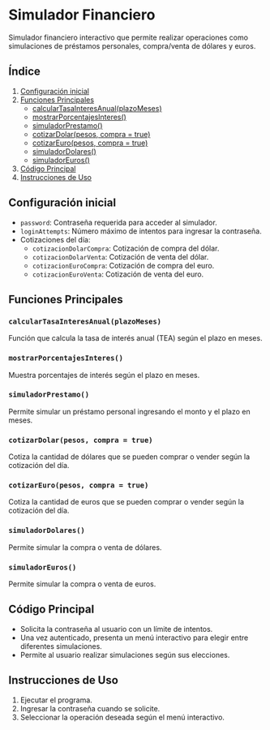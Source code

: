 # Simulador Financiero

Simulador financiero interactivo que permite realizar operaciones como simulaciones de préstamos personales, compra/venta de dólares y euros.

## Índice

1. [Configuración inicial](#configuración-inicial)
2. [Funciones Principales](#funciones-principales)
   - [calcularTasaInteresAnual(plazoMeses)](#calculartasadeinteresanualplazomeses)
   - [mostrarPorcentajesInteres()](#mostrarporcentajesinteres)
   - [simuladorPrestamo()](#simuladorprestamo)
   - [cotizarDolar(pesos, compra = true)](#cotizardolarpesos-compra--true)
   - [cotizarEuro(pesos, compra = true)](#cotizareuropesos-compra--true)
   - [simuladorDolares()](#simuladordolares)
   - [simuladorEuros()](#simuladoreuros)
3. [Código Principal](#código-principal)
4. [Instrucciones de Uso](#instrucciones-de-uso)

## Configuración inicial

- `password`: Contraseña requerida para acceder al simulador.
- `loginAttempts`: Número máximo de intentos para ingresar la contraseña.
- Cotizaciones del día:
  - `cotizacionDolarCompra`: Cotización de compra del dólar.
  - `cotizacionDolarVenta`: Cotización de venta del dólar.
  - `cotizacionEuroCompra`: Cotización de compra del euro.
  - `cotizacionEuroVenta`: Cotización de venta del euro.

## Funciones Principales

### `calcularTasaInteresAnual(plazoMeses)`

Función que calcula la tasa de interés anual (TEA) según el plazo en meses.

### `mostrarPorcentajesInteres()`

Muestra porcentajes de interés según el plazo en meses.

### `simuladorPrestamo()`

Permite simular un préstamo personal ingresando el monto y el plazo en meses.

### `cotizarDolar(pesos, compra = true)`

Cotiza la cantidad de dólares que se pueden comprar o vender según la cotización del día.

### `cotizarEuro(pesos, compra = true)`

Cotiza la cantidad de euros que se pueden comprar o vender según la cotización del día.

### `simuladorDolares()`

Permite simular la compra o venta de dólares.

### `simuladorEuros()`

Permite simular la compra o venta de euros.

## Código Principal

- Solicita la contraseña al usuario con un límite de intentos.
- Una vez autenticado, presenta un menú interactivo para elegir entre diferentes simulaciones.
- Permite al usuario realizar simulaciones según sus elecciones.

## Instrucciones de Uso

1. Ejecutar el programa.
2. Ingresar la contraseña cuando se solicite.
3. Seleccionar la operación deseada según el menú interactivo.
